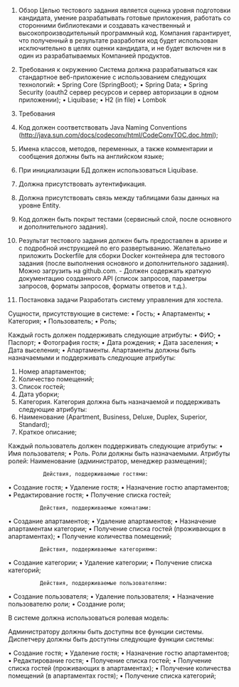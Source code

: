                                       
1.	Обзор
Целью тестового задания является оценка уровня подготовки кандидата, умение разрабатывать готовые приложения, работать со сторонними библиотеками и создавать качественный и высокопроизводительный программный код. Компания гарантирует, что полученный в результате разработки код будет использован исключительно в целях оценки кандидата, и не будет включен ни в один из разрабатываемых Компанией продуктов.

2.	Требования к окружению
Система должна разрабатываться как стандартное веб-приложение с использованием следующих технологий:
• Spring Core (SpringBoot); 
• Spring Data; 
• Spring Security (oauth2 сервер ресурсов и сервер авторизации в одном приложении);
• Liquibase;
• H2 (in file)
• Lombok

3.	Требования
1. Код должен соответствовать Java Naming Conventions (http://java.sun.com/docs/codeconv/html/CodeConvTOC.doc.html);
2. Имена классов, методов, переменных, а также комментарии и сообщения должны быть на английском языке;
3. При инициализации БД должен использоваться Liquibase.
4. Должна присутствовать аутентификация.
5. Должна присутствовать связь между таблицами базы данных на уровне Entity.
6. Код должен быть покрыт тестами (сервисный слой, после основного и дополнительного задания).
7. Результат тестового задания должен быть предоставлен в архиве и с подробной инструкцией по его развертыванию. Желательно приложить Dockerfile для сборки Docker контейнера для тестового задания (после выполнения основного и дополнительного задания). Можно загрузить на github.com. - Должен содержать краткую документацию созданного API (список запросов, параметры запросов, форматы запросов, форматы ответов и т.д.).


4.	Постановка задачи
Разработать систему управления для хостела.

Сущности, присутствующие в системе:
• Гость;
• Апартаменты;
• Категория;
• Пользователь;
• Роль;

Каждый гость должен поддерживать следующие атрибуты:
• ФИО;
• Паспорт;
• Фотография гостя;
• Дата рождения;
• Дата заселения;
• Дата выселения;
• Апартаменты. Апартаменты должны быть назначаемыми и поддерживать следующие атрибуты:
1.	Номер апартаментов;
2.	Количество помещений;
3.	Список гостей;
4.	Дата уборки;
5.	Категория. Категория должна быть назначаемой и поддерживать следующие атрибуты:
1.	Наименование (Apartment, Business, Deluxe, Duplex, Superior, Standard);
2.	Краткое описание;
                
Каждый пользователь должен поддерживать следующие атрибуты:
• Имя пользователя;
• Роль. Роли должны быть назначаемыми. Атрибуты ролей:
               Наименование (администратор, менеджер размещения);
 
               Действия, поддерживаемые гостями:
• Создание гостя;
• Удаление гостя;
• Назначение гостю апартаментов;
• Редактирование гостя;
• Получение списка гостей;
               
              Действия, поддерживаемые комнатами:
• Создание апартаментов;
• Удаление апартаментов;
• Назначение апартаментам категории;
• Получение списка гостей (проживающих в апартаментах);
• Получение количества помещений;

              Действия, поддерживаемые категориями:
• Создание категории;
• Удаление категории;
• Получение списка категорий;
           
            
              Действия, поддерживаемые пользователями:
• Создание пользователя;
• Удаление пользователя;
• Назначение пользователю роли;
• Создание роли;





В системе должна использоваться ролевая модель:

Администратору должны быть доступны все функции системы.
Диспетчеру должны быть доступны следующие функции системы:


• Создание гостя;
• Удаление гостя;
• Назначение гостю апартаментов;
• Редактирование гостя;
• Получение списка гостей;
• Получение списка гостей (проживающих в апартаментах);
• Получение количества помещений (в апартаментах гостя);
• Получение списка категорий;


